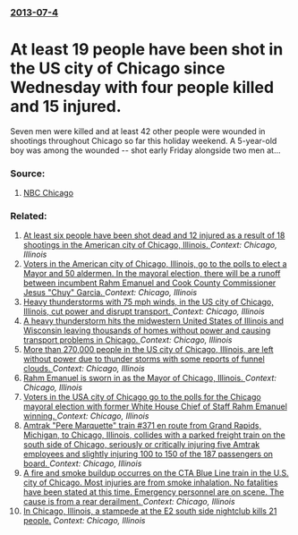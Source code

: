 ### [2013-07-4](/news/2013/07/4/index.md)

# At least 19 people have been shot in the US city of Chicago since Wednesday with four people killed and 15 injured. 

Seven men were killed and at least 42 other people were wounded in shootings throughout Chicago so far this holiday weekend. A 5-year-old boy was among the wounded -- shot early Friday alongside two men at...


### Source:

1. [NBC Chicago](http://www.nbcchicago.com/news/local/15-Shot-As-Holiday-Weekend-Begins-214275491.html)

### Related:

1. [At least six people have been shot dead and 12 injured as a result of 18 shootings in the American city of Chicago, Illinois. ](/news/2016/06/18/at-least-six-people-have-been-shot-dead-and-12-injured-as-a-result-of-18-shootings-in-the-american-city-of-chicago-illinois.md) _Context: Chicago, Illinois_
2. [Voters in the American city of Chicago, Illinois, go to the polls to elect a Mayor and 50 aldermen. In the mayoral election, there will be a runoff between incumbent Rahm Emanuel and Cook County Commissioner Jesus "Chuy" Garcia. ](/news/2015/02/24/voters-in-the-american-city-of-chicago-illinois-go-to-the-polls-to-elect-a-mayor-and-50-aldermen-in-the-mayoral-election-there-will-be-a.md) _Context: Chicago, Illinois_
3. [Heavy thunderstorms with 75 mph winds, in the US city of Chicago, Illinois, cut power and disrupt transport. ](/news/2011/07/11/heavy-thunderstorms-with-75-mph-winds-in-the-us-city-of-chicago-illinois-cut-power-and-disrupt-transport.md) _Context: Chicago, Illinois_
4. [A heavy thunderstorm hits the midwestern United States of Illinois and Wisconsin leaving thousands of homes without power and causing transport problems in Chicago. ](/news/2011/06/30/a-heavy-thunderstorm-hits-the-midwestern-united-states-of-illinois-and-wisconsin-leaving-thousands-of-homes-without-power-and-causing-transp.md) _Context: Chicago, Illinois_
5. [More than 270,000 people in the US city of Chicago, Illinois, are left without power due to thunder storms with some reports of funnel clouds. ](/news/2011/06/21/more-than-270-000-people-in-the-us-city-of-chicago-illinois-are-left-without-power-due-to-thunder-storms-with-some-reports-of-funnel-cloud.md) _Context: Chicago, Illinois_
6. [Rahm Emanuel is sworn in as the Mayor of Chicago, Illinois. ](/news/2011/05/16/rahm-emanuel-is-sworn-in-as-the-mayor-of-chicago-illinois.md) _Context: Chicago, Illinois_
7. [Voters in the USA city of Chicago go to the polls for the Chicago mayoral election with former White House Chief of Staff Rahm Emanuel winning. ](/news/2011/02/22/voters-in-the-usa-city-of-chicago-go-to-the-polls-for-the-chicago-mayoral-election-with-former-white-house-chief-of-staff-rahm-emanuel-winni.md) _Context: Chicago, Illinois_
8. [ Amtrak "Pere Marquette" train #371 en route from Grand Rapids, Michigan, to Chicago, Illinois, collides with a parked freight train on the south side of Chicago, seriously or critically injuring five Amtrak employees and slightly injuring 100 to 150 of the 187 passengers on board. ](/news/2007/11/30/amtrak-pere-marquette-train-371-en-route-from-grand-rapids-michigan-to-chicago-illinois-collides-with-a-parked-freight-train-on-the.md) _Context: Chicago, Illinois_
9. [ A fire and smoke buildup occurres on the CTA Blue Line train in the U.S. city of Chicago. Most injuries are from smoke inhalation. No fatalities have been stated at this time. Emergency personnel are on scene. The cause is from a rear derailment. ](/news/2006/07/11/a-fire-and-smoke-buildup-occurres-on-the-cta-blue-line-train-in-the-u-s-city-of-chicago-most-injuries-are-from-smoke-inhalation-no-fatal.md) _Context: Chicago, Illinois_
10. [ In Chicago, Illinois, a stampede at the E2 south side nightclub kills 21 people.](/news/2003/02/17/in-chicago-illinois-a-stampede-at-the-e2-south-side-nightclub-kills-21-people.md) _Context: Chicago, Illinois_
